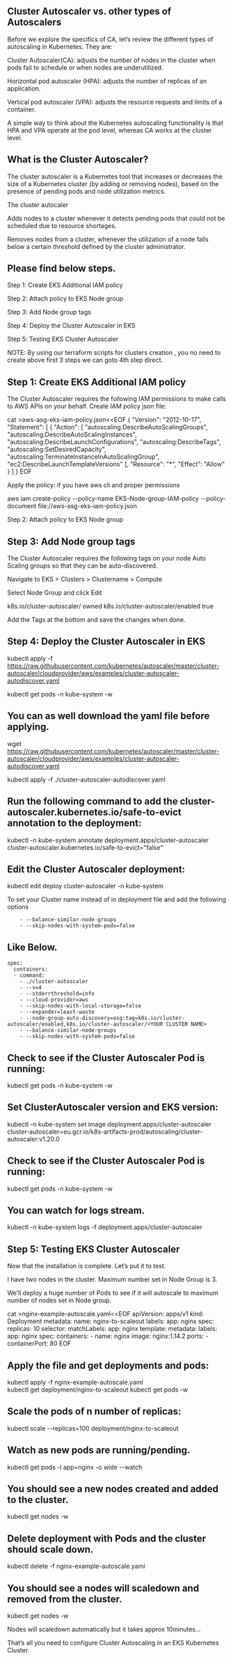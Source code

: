 
Cluster Autoscaler vs. other types of Autoscalers
---------------------------------------------------
Before we explore the specifics of CA, let’s review the different types of autoscaling in Kubernetes. They are:

Cluster Autoscaler(CA): adjusts the number of nodes in the cluster when pods fail to schedule or when nodes are underutilized.

Horizontal pod autoscaler (HPA): adjusts the number of replicas of an application.

Vertical pod autoscaler (VPA): adjusts the resource requests and limits of a container.

A simple way to think about the Kubernetes autoscaling functionality is that HPA and VPA operate at the pod level, whereas CA works at the cluster level.

What is the Cluster Autoscaler?
-------------------------------
The cluster autoscaler is a Kubernetes tool that increases or decreases the size of a Kubernetes cluster (by adding or removing nodes), based on the presence of pending pods and node utilization metrics.

The cluster autocaler

Adds nodes to a cluster whenever it detects pending pods that could not be scheduled due to resource shortages.

Removes nodes from a cluster, whenever the utilization of a node falls below a certain threshold defined by the cluster administrator.

Please find below steps.
-------------------------

Step 1: Create EKS Additional IAM policy

Step 2: Attach policy to EKS Node group

Step 3: Add Node group tags

Step 4: Deploy the Cluster Autoscaler in EKS

Step 5: Testing EKS Cluster Autoscaler

NOTE: By using our terraform scripts for clusters creation , you no need to create above first 3 steps we can goto 4th step direct.

Step 1: Create EKS Additional IAM policy
-------------------------------------------
The Cluster Autoscaler requires the following IAM permissions to make calls to AWS APIs on your behalf. Create IAM policy json file:

cat >aws-asg-eks-iam-policy.json<<EOF
{
    "Version": "2012-10-17",
    "Statement": [
        {
            "Action": [
                "autoscaling:DescribeAutoScalingGroups",
                "autoscaling:DescribeAutoScalingInstances",
                "autoscaling:DescribeLaunchConfigurations",
                "autoscaling:DescribeTags",
                "autoscaling:SetDesiredCapacity",
                "autoscaling:TerminateInstanceInAutoScalingGroup",
                "ec2:DescribeLaunchTemplateVersions"
            ],
            "Resource": "*",
            "Effect": "Allow"
        }
    ]
}
EOF

Apply the policy: if you have aws cli and proper permissions

aws iam create-policy --policy-name EKS-Node-group-IAM-policy --policy-document file://aws-asg-eks-iam-policy.json


Step 2: Attach policy to EKS Node group


Step 3: Add Node group tags
----------------------------
The Cluster Autoscaler requires the following tags on your node Auto Scaling groups so that they can be auto-discovered.

Navigate to EKS > Clusters > Clustername > Compute

Select Node Group and click Edit

k8s.io/cluster-autoscaler/<cluster-name>  owned
k8s.io/cluster-autoscaler/enabled         true

Add the Tags at the bottom and save the changes when done.


Step 4: Deploy the Cluster Autoscaler in EKS
----------------------------------------------
kubectl apply -f https://raw.githubusercontent.com/kubernetes/autoscaler/master/cluster-autoscaler/cloudprovider/aws/examples/cluster-autoscaler-autodiscover.yaml

kubectl get pods -n kube-system -w

You can as well download the yaml file before applying.
------------------------------------------------------
wget https://raw.githubusercontent.com/kubernetes/autoscaler/master/cluster-autoscaler/cloudprovider/aws/examples/cluster-autoscaler-autodiscover.yaml

kubectl apply -f ./cluster-autoscaler-autodiscover.yaml

Run the following command to add the cluster-autoscaler.kubernetes.io/safe-to-evict annotation to the deployment:
-----------------------------------------------------------------------------------------------------------------
kubectl -n kube-system annotate deployment.apps/cluster-autoscaler cluster-autoscaler.kubernetes.io/safe-to-evict="false"

Edit the Cluster Autoscaler deployment:
---------------------------------------
kubectl edit deploy cluster-autoscaler -n kube-system

To set your Cluster name instead of <YOUR CLUSTER NAME> in deployment file and add the following options

        - --balance-similar-node-groups
        - --skip-nodes-with-system-pods=false

Like Below.
----------
    spec:
      containers:
      - command:
        - ./cluster-autoscaler
        - --v=4
        - --stderrthreshold=info
        - --cloud-provider=aws
        - --skip-nodes-with-local-storage=false
        - --expander=least-waste
        - --node-group-auto-discovery=asg:tag=k8s.io/cluster-autoscaler/enabled,k8s.io/cluster-autoscaler/<YOUR CLUSTER NAME>
        - --balance-similar-node-groups
        - --skip-nodes-with-system-pods=false
 

Check to see if the Cluster Autoscaler Pod is running:
-----------------------------------------------------
kubectl get pods -n kube-system -w

Set ClusterAutoscaler version and EKS version:
----------------------------------------------
kubectl -n kube-system set image deployment.apps/cluster-autoscaler cluster-autoscaler=eu.gcr.io/k8s-artifacts-prod/autoscaling/cluster-autoscaler:v1.20.0

Check to see if the Cluster Autoscaler Pod is running:
------------------------------------------------------
kubectl get pods -n kube-system -w

You can watch for logs stream.
-----------------------------
kubectl -n kube-system logs -f deployment.apps/cluster-autoscaler

Step 5: Testing EKS Cluster Autoscaler
--------------------------------------
Now that the installation is complete. Let’s put it to test.

I have two nodes in the cluster. Maximum number set in Node Group is 3.

We’ll deploy a huge number of Pods to see if it will autoscale to maximum number of nodes set in Node group.


cat >nginx-example-autoscale.yaml<<EOF
apiVersion: apps/v1
kind: Deployment
metadata:
  name: nginx-to-scaleout
  labels:
    app: nginx
spec:
  replicas: 10
  selector:
    matchLabels:
      app: nginx
  template:
    metadata:
      labels:
        app: nginx
    spec:
      containers:
      - name: nginx
        image: nginx:1.14.2
        ports:
        - containerPort: 80
EOF

Apply the file and get deployments and pods:
-------------------------------------------
kubectl apply -f nginx-example-autoscale.yaml  
kubectl get deployment/nginx-to-scaleout
kubectl get pods -w

Scale the pods of n number of replicas:
---------------------------------------
kubectl scale --replicas=100 deployment/nginx-to-scaleout

Watch as new pods are running/pending.
-------------------------------------
kubectl get pods -l app=nginx -o wide --watch

You should see a new nodes created and added to the cluster.
------------------------------------------------------------
kubectl get nodes -w

Delete deployment with Pods and the cluster should scale down.
-------------------------------------------------------------
kubectl delete -f nginx-example-autoscale.yaml

You should see a nodes will scaledown and removed from the cluster.
------------------------------------------------------------------
kubectl get nodes -w

Nodes will scaledown automatically but it takes approx 10minutes…

That’s all you need to configure Cluster Autoscaling in an EKS Kubernetes Cluster.
